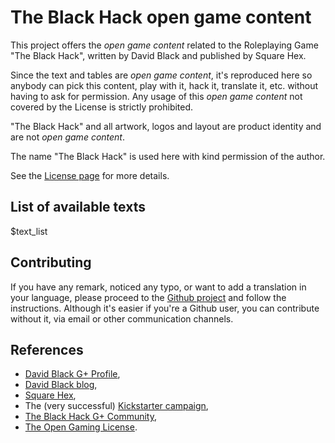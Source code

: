 # The Black Hack open game content

This project offers the *open game content* related to the Roleplaying Game "The Black Hack", written by David Black and published by Square Hex.

Since the text and tables are *open game content*, it's reproduced here so anybody can pick this content, play with it, hack it, translate it, etc. without having to ask for permission. Any usage of this *open game content* not covered by the License is strictly prohibited.

"The Black Hack" and all artwork, logos and layout are product identity and are not *open game content*.

The name "The Black Hack" is used here with kind permission of the author.

See the [License page](license.html) for more details.

## List of available texts

$text_list

## Contributing

If you have any remark, noticed any typo, or want to add a translation in your language, please proceed to the [Github project](https://github.com/brunobord/the-black-hack#contribute) and follow the instructions. Although it's easier if you're a Github user, you can contribute without it, via email or other communication channels.

## References

* [David Black G+ Profile](https://plus.google.com/112905476698977529502),
* [David Black blog](http://dngnsndrgns.blogspot.fr/),
* [Square Hex](http://squarehex.myshopify.com/),
* The (very successful) [Kickstarter campaign](https://www.kickstarter.com/projects/1730454032/the-black-hack),
* [The Black Hack G+ Community](https://plus.google.com/communities/107832933727516137622),
* [The Open Gaming License](http://www.opengamingfoundation.org/ogl.html).
